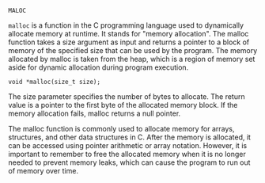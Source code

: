 `MALOC`

`malloc` is a function in the C programming language used to dynamically allocate memory at runtime. It stands for "memory allocation". The malloc function takes a size argument as input and returns a pointer to a block of memory of the specified size that can be used by the program. The memory allocated by malloc is taken from the heap, which is a region of memory set aside for dynamic allocation during program execution.

`void *malloc(size_t size);`

The size parameter specifies the number of bytes to allocate. The return value is a pointer to the first byte of the allocated memory block. If the memory allocation fails, malloc returns a null pointer.

The malloc function is commonly used to allocate memory for arrays, structures, and other data structures in C. After the memory is allocated, it can be accessed using pointer arithmetic or array notation. However, it is important to remember to free the allocated memory when it is no longer needed to prevent memory leaks, which can cause the program to run out of memory over time.

